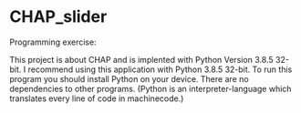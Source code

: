 # CHAP_slider
Programming exercise:

This project is about CHAP and is implented with Python Version 3.8.5 32-bit. 
I recommend using this application with Python 3.8.5 32-bit.
To run this program you should install Python on your device.
There are no dependencies to other programs.
(Python is an interpreter-language which translates every line of code in machinecode.)  

